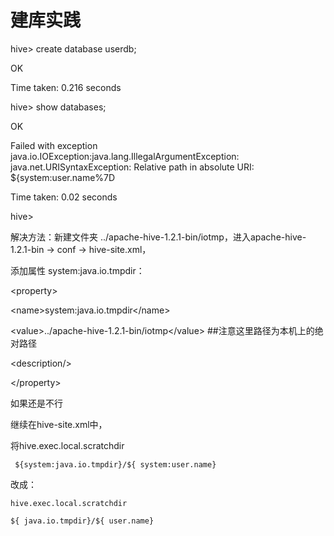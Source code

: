 # 建库实践

hive&gt; create database userdb;

OK

Time taken: 0.216 seconds

hive&gt; show databases;

OK

Failed with exception java.io.IOException:java.lang.IllegalArgumentException: java.net.URISyntaxException: Relative path in absolute URI: ${system:user.name%7D

Time taken: 0.02 seconds

hive&gt;

解决方法：新建文件夹 ../apache-hive-1.2.1-bin/iotmp，进入apache-hive-1.2.1-bin  -&gt;  conf -&gt; hive-site.xml，

添加属性 system:java.io.tmpdir：

&lt;property&gt;

&lt;name&gt;system:java.io.tmpdir&lt;/name&gt;

&lt;value&gt;../apache-hive-1.2.1-bin/iotmp&lt;/value&gt;      \#\#注意这里路径为本机上的绝对路径

&lt;description/&gt;

&lt;/property&gt;



如果还是不行

继续在hive-site.xml中，

将hive.exec.local.scratchdir

     ${system:java.io.tmpdir}/${ system:user.name}

改成：

    hive.exec.local.scratchdir

    ${ java.io.tmpdir}/${ user.name}

